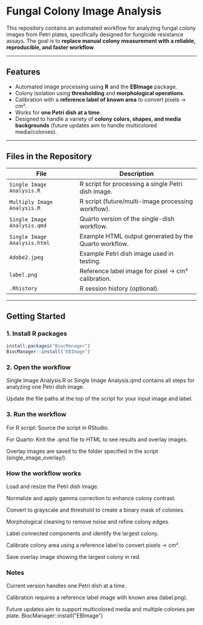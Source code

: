 # Fungal Colony Image Analysis

This repository contains an automated workflow for analyzing fungal colony images from Petri plates, specifically designed for fungicide resistance assays. The goal is to **replace manual colony measurement with a reliable, reproducible, and faster workflow**.

---

## Features

- Automated image processing using **R** and the **EBImage** package.
- Colony isolation using **thresholding** and **morphological operations**.
- Calibration with a **reference label of known area** to convert pixels → cm².
- Works for **one Petri dish at a time**.
- Designed to handle a variety of **colony colors, shapes, and media backgrounds** (future updates aim to handle multicolored media/colonies).


---

## Files in the Repository

| File | Description |
|------|-------------|
| `Single Image Analysis.R` | R script for processing a single Petri dish image. |
| `Multiply Image Analysis.R` | R script (future/multi-image processing workflow). |
| `Single Image Analysis.qmd` | Quarto version of the single-dish workflow. |
| `Single Image Analysis.html` | Example HTML output generated by the Quarto workflow. |
| `Adobe2.jpeg` | Example Petri dish image used in testing. |
| `label.png` | Reference label image for pixel → cm² calibration. |
| `.Rhistory` | R session history (optional). |

---

## Getting Started

### 1. Install R packages

```r
install.packages("BiocManager")
BiocManager::install("EBImage")
```

### 2. Open the workflow
Single Image Analysis.R or Single Image Analysis.qmd contains all steps for analyzing one Petri dish image.

Update the file paths at the top of the script for your input image and label.

### 3. Run the workflow

For R script: Source the script in RStudio.

For Quarto: Knit the .qmd file to HTML to see results and overlay images.

Overlay images are saved to the folder specified in the script (single_image_overlay/).

### How the workflow works

Load and resize the Petri dish image.

Normalize and apply gamma correction to enhance colony contrast.

Convert to grayscale and threshold to create a binary mask of colonies.

Morphological cleaning to remove noise and refine colony edges.

Label connected components and identify the largest colony.

Calibrate colony area using a reference label to convert pixels → cm².

Save overlay image showing the largest colony in red.

### Notes

Current version handles one Petri dish at a time.

Calibration requires a reference label image with known area (label.png).

Future updates aim to support multicolored media and multiple colonies per plate.
BiocManager::install("EBImage")

